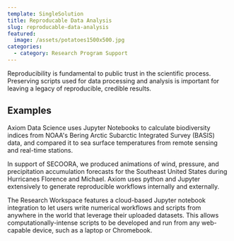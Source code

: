 ```yaml
---
template: SingleSolution
title: Reproducable Data Analysis
slug: reproducable-data-analysis
featured:
  image: /assets/potatoes1500x500.jpg
categories:
  - category: Research Program Support
---
```

Reproducibility is fundamental to public trust in the scientific process. Preserving scripts used for data processing and analysis is important for leaving a legacy of reproducible, credible results. 

## Examples

Axiom Data Science uses Jupyter Notebooks to calculate biodiversity indices from NOAA's Bering Arctic Subarctic Integrated Survey (BASIS) data, and compared it to sea surface temperatures from remote sensing and real-time stations.

In support of SECOORA, we produced animations of wind, pressure, and precipitation accumulation forecasts for the Southeast United States during Hurricanes Florence and Michael.
Axiom uses python and Jupyter extensively to generate reproducible workflows internally and externally.

The Research Workspace features a cloud-based Jupyter notebook integration to let users write numerical workflows and scripts from anywhere in the world that leverage their uploaded datasets. This allows computationally-intense scripts to be developed and run from any web-capable device, such as a laptop or Chromebook.
